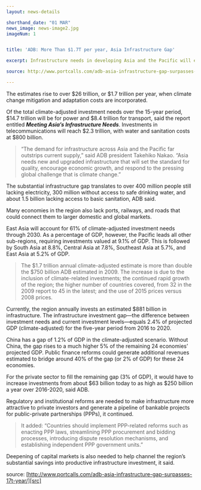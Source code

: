 ```yaml
---
layout: news-details

shorthand_date: "01 MAR"
news_image: news-image2.jpg
imageNum: 1


title: 'ADB: More Than $1.7T per year, Asia Infrastructure Gap'

excerpt: Infrastructure needs in developing Asia and the Pacific will exceed US$22.6 trillion, or $1.5 trillion per year, from 2016 to 2030, if the region is to maintain growth momentum, according to a new flagship report by the Asian Development Bank (ADB).

source: http://www.portcalls.com/adb-asia-infrastructure-gap-surpasses-17t-year/

---
```


The estimates rise to over $26 trillion, or $1.7 trillion per year, when climate change mitigation and adaptation costs are incorporated.

Of the total climate-adjusted investment needs over the 15-year period, $14.7 trillion will be for power and $8.4 trillion for transport, said the report entitled ***Meeting Asia’s Infrastructure Needs***. Investments in telecommunications will reach $2.3 trillion, with water and sanitation costs at $800 billion.

>“The demand for infrastructure across Asia and the Pacific far outstrips current supply,” said ADB president Takehiko Nakao. “Asia needs new and upgraded infrastructure that will set the standard for quality, encourage economic growth, and respond to the pressing global challenge that is climate change.”

The substantial infrastructure gap translates to over 400 million people still lacking electricity, 300 million without access to safe drinking water, and about 1.5 billion lacking access to basic sanitation, ADB said.

Many economies in the region also lack ports, railways, and roads that could connect them to larger domestic and global markets.

East Asia will account for 61% of climate-adjusted investment needs through 2030. As a percentage of GDP, however, the Pacific leads all other sub-regions, requiring investments valued at 9.1% of GDP. This is followed by South Asia at 8.8%, Central Asia at 7.8%, Southeast Asia at 5.7%, and East Asia at 5.2% of GDP.

>The $1.7 trillion annual climate-adjusted estimate is more than double the $750 billion ADB estimated in 2009. The increase is due to the inclusion of climate-related investments; the continued rapid growth of the region; the higher number of countries covered, from 32 in the 2009 report to 45 in the latest; and the use of 2015 prices versus 2008 prices.

Currently, the region annually invests an estimated $881 billion in infrastructure. The infrastructure investment gap—the difference between investment needs and current investment levels—equals 2.4% of projected GDP (climate-adjusted) for the five-year period from 2016 to 2020.

China has a gap of 1.2% of GDP in the climate-adjusted scenario. Without China, the gap rises to a much higher 5% of the remaining 24 economies’ projected GDP. Public finance reforms could generate additional revenues estimated to bridge around 40% of the gap (or 2% of GDP) for these 24 economies.

For the private sector to fill the remaining gap (3% of GDP), it would have to increase investments from about $63 billion today to as high as $250 billion a year over 2016-2020, said ADB.

Regulatory and institutional reforms are needed to make infrastructure more attractive to private investors and generate a pipeline of bankable projects for public-private partnerships (PPPs), it continued.

>It added: “Countries should implement PPP-related reforms such as enacting PPP laws, streamlining PPP procurement and bidding processes, introducing dispute resolution mechanisms, and establishing independent PPP government units.”

Deepening of capital markets is also needed to help channel the region’s substantial savings into productive infrastructure investment, it said.

source: [http://www.portcalls.com/adb-asia-infrastructure-gap-surpasses-17t-year/][src]

[src]: http://www.portcalls.com/adb-asia-infrastructure-gap-surpasses-17t-year/